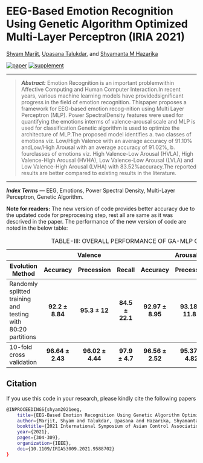 # EEG-Based Emotion Recognition Using Genetic Algorithm Optimized Multi-Layer Perceptron (IRIA 2021)

[Shyam Marjit](shyammarjit.github.io), [Upasana Talukdar](https://www.iiitg.ac.in/faculty/upasana/), and [Shyamanta M Hazarika](https://www.iitg.ac.in/s.m.hazarika/)

[![paper](https://img.shields.io/badge/IEEE-Explore-Paper-<COLOR>.svg)](https://ieeexplore.ieee.org/abstract/document/9588702)
[![supplement](https://img.shields.io/badge/Supplementary-Material-red)](https://drive.google.com/file/d/1oKGON8vG4uDWMmZKqHeTMnFowhOubifK/view?usp=sharing)

<hr />

> ***Abstract:*** Emotion Recognition is an important problemwithin Affective Computing and Human Computer Interaction.In recent years, various machine learning models have providedsignificant progress in the field of emotion recognition. Thispaper proposes a framework for EEG-based emotion recog-nition using Multi Layer Perceptron (MLP). Power SpectralDensity features were used for quantifying the emotions interms of valence-arousal scale and MLP is used for classification.Genetic algorithm is used to optimize the architecture of MLP.The proposed model identifies a. two classes of emotions viz. Low/High Valence with an average accuracy of 91.10% andLow/High Arousal with an average accuracy of 91.02%, b. fourclasses of emotions viz. High Valence-Low Arousal (HVLA), High Valence-High Arousal (HVHA), Low Valence-Low Arousal (LVLA) and Low Valence-High Arousal (LVHA) with 83.52%accuracy.The reported results are better compared to existing results in the literature.

<hr />

***Index Terms*** — EEG, Emotions, Power Spectral Density, Multi-Layer Perceptron, Genetic Algorithm.

**Note for readers:**
The new version of code provides better accuracy due to the updated code for preprocesing step, rest all are same as it was descrived in the paper. The performance of the new version of code are noted in the below table:<br/>
<div class="block-language-tx"><table>
<caption id="prototypetable">TABLE-III: OVERALL PERFORMANCE OF GA-MLP CLASSIFIER (please refer paper)</caption>
<thead>
<tr>
<th></th>
<th style="text-align:center" colspan="3">Valence</th>
<th style="text-align:center" colspan="3">Arousal</th>
<th style="text-align:center" colspan="3">4-Types of emotions</th>
</tr>
<tr>
<th>Evolution Method</th>
<th style="text-align:center">Accuracy</th>
<th style="text-align:right">Precession</th>
<th style="text-align:right">Recall</th>
<th style="text-align:center">Accuracy</th>
<th style="text-align:right">Precession</th>
<th style="text-align:right">Recall</th>
<th style="text-align:center">Accuracy</th>
<th style="text-align:right">Precession</th>
<th style="text-align:right">Recall</th>
    </tr>
    </thead>
    <tbody>
    <tr>
    <td>Randomly splitted training and <br/> testing with 80:20 partitions</td>
    <td style="text-align:center"><b>92.2 &plusmn 8.84<b>	
    <td style="text-align:center"><b>95.3 &plusmn 12<b>
    <td style="text-align:center"><b>84.5 &plusmn 22.1<b>
    <td style="text-align:center"><b> 92.97 &plusmn 8.95<b>
    <td style="text-align:center"><b> 93.18 &plusmn 11.82<b>
    <td style="text-align:center"><b> 91.4 &plusmn 17.1<b>
    <td style="text-align:center"><b> 85.94 &plusmn 13.75<b>
    <td style="text-align:center"><b> 88.58 &plusmn 12.43 <b>
    <td style="text-align:center"><b> 85.94 &plusmn 13.75 <b>
</tr>
    </tbody>
    <tbody>
    <tr>
<td>10-fold cross validation</td>
    <td style="text-align:center"><b> 96.64 &plusmn 2.43<b>	
    <td style="text-align:center"><b> 96.02 &plusmn 4.44<b>
    <td style="text-align:center"><b> 97.9 &plusmn 4.7<b>
    <td style="text-align:center"><b> 96.56 &plusmn 2.52<b>
    <td style="text-align:center"><b> 95.37 &plusmn 4.82<b>
    <td style="text-align:center"><b> 97.2 &plusmn 5.5<b>
    <td style="text-align:center"><b> 93.28 &plusmn 2.87<b>
    <td style="text-align:center"><b> 90.76 &plusmn 4.43<b>
    <td style="text-align:center"><b> 93.28 &plusmn 2.87<b>
</tr>
</tbody>
</table>
</div>

## Citation
If you use this code in your research, please kindly cite the following papers

```bash
@INPROCEEDINGS{shyam2021eeg,
    title={EEG-Based Emotion Recognition Using Genetic Algorithm Optimized Multi-Layer Perceptron},
    author={Marjit, Shyam and Talukdar, Upasana and Hazarika, Shyamanta M},
    booktitle={2021 International Symposium of Asian Control Association on Intelligent Robotics and Industrial Automation (IRIA)},
    year={2021},
    pages={304-309},
    organization={IEEE},
    doi={10.1109/IRIA53009.2021.9588702}
}
```
